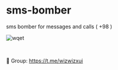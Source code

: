 # sms-bomber
sms bomber for messages and calls ( +98 )


![wqet](https://user-images.githubusercontent.com/27927279/221385110-ea4a1afc-054d-4a98-b406-8ffeeafc4905.png)

<br>

💎 Group: https://t.me/wizwizxui
